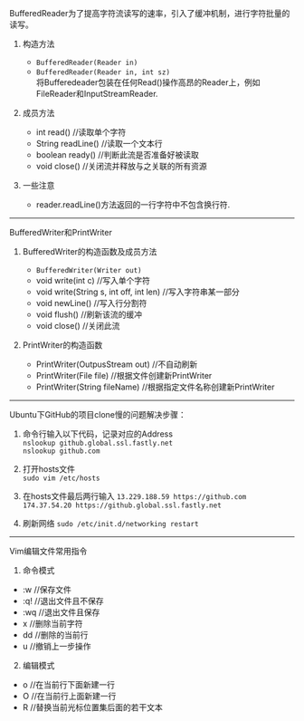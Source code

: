    BufferedReader为了提高字符流读写的速率，引入了缓冲机制，进行字符批量的读写。
1. 构造方法  

   * `BufferedReader(Reader in)`  
   * `BufferedReader(Reader in, int sz)`  
将Bufferedeader包装在任何Read()操作高昂的Reader上，例如FileReader和InputStreamReader.  

2. 成员方法
   * int read()   //读取单个字符
   * String readLine()  //读取一个文本行
   * boolean ready()  //判断此流是否准备好被读取
   * void close()  //关闭流并释放与之关联的所有资源  

3. 一些注意
   * reader.readLine()方法返回的一行字符中不包含换行符.  


******

   BufferedWriter和PrintWriter
1. BufferedWriter的构造函数及成员方法
   * `BufferedWriter(Writer out)`
   * void write(int c)  //写入单个字符
   * void write(String s, int off, int len)  //写入字符串某一部分
   * void newLine()  //写入行分割符
   * void flush()  //刷新该流的缓冲
   * void close()  //关闭此流

2. PrintWriter的构造函数
   * PrintWriter(OutpusStream out)  //不自动刷新
   * PrintWriter(File file)  //根据文件创建新PrintWriter
   * PrintWriter(String fileName)  //根据指定文件名称创建新PrintWriter

*****

   Ubuntu下GitHub的项目clone慢的问题解决步骤：
1. 命令行输入以下代码，记录对应的Address  
   `nslookup github.global.ssl.fastly.net`  
   `nslookup github.com`

2. 打开hosts文件  
   `sudo vim /etc/hosts`

3. 在hosts文件最后两行输入
   `13.229.188.59 https://github.com`  
   `174.37.54.20 https://github.global.ssl.fastly.net`

4. 刷新网络
   `sudo /etc/init.d/networking restart`


*****

   Vim编辑文件常用指令
1. 命令模式
* :w  //保存文件
* :q!  //退出文件且不保存
* :wq  //退出文件且保存
* x  //删除当前字符
* dd  //删除的当前行
* u  //撤销上一步操作

2. 编辑模式
* o  //在当前行下面新建一行
* O  //在当前行上面新建一行
* R  //替换当前光标位置集后面的若干文本

